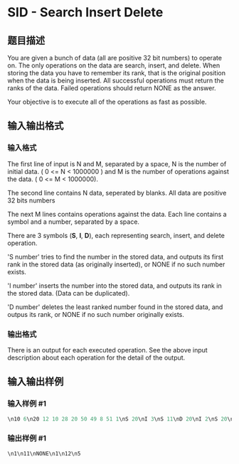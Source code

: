 # SID - Search Insert Delete

## 题目描述

You are given a bunch of data (all are positive 32 bit numbers) to operate on. The only operations on the data are search, insert, and delete. When storing the data you have to remember its rank, that is the original position when the data is being inserted. All successful operations must return the ranks of the data. Failed operations should return NONE as the answer.

Your objective is to execute all of the operations as fast as possible.

## 输入输出格式

### 输入格式

The first line of input is N and M, separated by a space, N is the number of initial data. ( 0 <= N < 1000000 ) and M is the number of operations against the data. ( 0 <= M < 1000000).

The second line contains N data, seperated by blanks. All data are positive 32 bits numbers

The next M lines contains operations against the data. Each line contains a symbol and a number, separated by a space.

There are 3 symbols (**S**, **I**, **D**), each representing search, insert, and delete operation.

'S number' tries to find the number in the stored data, and outputs its first rank in the stored data (as originally inserted), or NONE if no such number exists.

'I number' inserts the number into the stored data, and outputs its rank in the stored data. (Data can be duplicated).

'D number' deletes the least ranked number found in the stored data, and outpus its rank, or NONE if no such number originally exists.

### 输出格式

There is an output for each executed operation. See the above input description about each operation for the detail of the output.

## 输入输出样例

### 输入样例 #1

```cpp
\n10 6\n20 12 10 28 20 50 49 8 51 1\nS 20\nI 3\nS 11\nD 20\nI 2\nS 20\n\n
```


### 输出样例 #1

```cpp
\n1\n11\nNONE\n1\n12\n5
```



